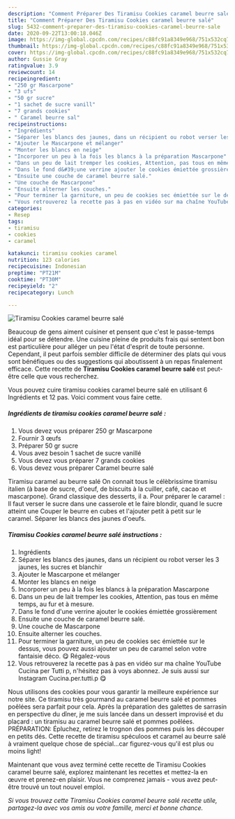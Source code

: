 ```yaml
---
description: "Comment Préparer Des Tiramisu Cookies caramel beurre salé"
title: "Comment Préparer Des Tiramisu Cookies caramel beurre salé"
slug: 5432-comment-preparer-des-tiramisu-cookies-caramel-beurre-sale
date: 2020-09-22T13:00:18.046Z
image: https://img-global.cpcdn.com/recipes/c88fc91a8349e968/751x532cq70/tiramisu-cookies-caramel-beurre-sale-photo-principale-de-la-recette.jpg
thumbnail: https://img-global.cpcdn.com/recipes/c88fc91a8349e968/751x532cq70/tiramisu-cookies-caramel-beurre-sale-photo-principale-de-la-recette.jpg
cover: https://img-global.cpcdn.com/recipes/c88fc91a8349e968/751x532cq70/tiramisu-cookies-caramel-beurre-sale-photo-principale-de-la-recette.jpg
author: Gussie Gray
ratingvalue: 3.9
reviewcount: 14
recipeingredient:
- "250 gr Mascarpone"
- "3 ufs"
- "50 gr sucre"
- "1 sachet de sucre vanill"
- "7 grands cookies"
- " Caramel beurre sal"
recipeinstructions:
- "Ingrédients"
- "Séparer les blancs des jaunes, dans un récipient ou robot verser les 3 jaunes, les sucres et blanchir"
- "Ajouter le Mascarpone et mélanger"
- "Monter les blancs en neige"
- "Incorporer un peu à la fois les blancs à la préparation Mascarpone"
- "Dans un peu de lait tremper les cookies, Attention, pas tous en même temps, au fur et à mesure."
- "Dans le fond d&#39;une verrine ajouter le cookies émiettée grossièrement"
- "Ensuite une couche de caramel beurre salé."
- "Une couche de Mascarpone"
- "Ensuite alterner les couches."
- "Pour terminer la garniture, un peu de cookies sec émiettée sur le dessus, vous pouvez aussi ajouter un peu de caramel selon votre fantaisie déco. 😋 Régalez-vous"
- "Vous retrouverez la recette pas à pas en vidéo sur ma chaîne YouTube Cucina per Tutti p, n&#39;hésitez pas à voys abonnez. Je suis aussi sur Instagram Cucina.per.tutti.p 😋"
categories:
- Resep
tags:
- tiramisu
- cookies
- caramel

katakunci: tiramisu cookies caramel 
nutrition: 123 calories
recipecuisine: Indonesian
preptime: "PT21M"
cooktime: "PT30M"
recipeyield: "2"
recipecategory: Lunch

---
```



![Tiramisu Cookies caramel beurre salé](https://img-global.cpcdn.com/recipes/c88fc91a8349e968/751x532cq70/tiramisu-cookies-caramel-beurre-sale-photo-principale-de-la-recette.jpg)

Beaucoup de gens aiment cuisiner et pensent que c'est le passe-temps idéal pour se détendre. Une cuisine pleine de produits frais qui sentent bon est particulière pour alléger un peu l'état d'esprit de toute personne. Cependant, il peut parfois sembler difficile de déterminer des plats qui vous sont bénéfiques ou des suggestions qui aboutissent à un repas finalement efficace. Cette recette de <strong> Tiramisu Cookies caramel beurre salé </strong> est peut-être celle que vous recherchez.

<!--inarticleads1-->

Vous pouvez cuire tiramisu cookies caramel beurre salé en utilisant 6 Ingrédients et 12 pas. Voici comment vous faire cette.

##### Ingrédients de tiramisu cookies caramel beurre salé :

1. Vous devez vous préparer 250 gr Mascarpone
1. Fournir 3 œufs
1. Préparer 50 gr sucre
1. Vous avez besoin 1 sachet de sucre vanillé
1. Vous devez vous préparer 7 grands cookies
1. Vous devez vous préparer  Caramel beurre salé


Tiramisu caramel au beurre salé On connait tous le célèbrissime tiramisu italien (à base de sucre, d&#39;oeuf, de biscuits à la cuiller, café, cacao et mascarpone). Grand classique des desserts, il a. Pour préparer le caramel : Il faut verser le sucre dans une casserole et le faire blondir, quand le sucre atteint une Couper le beurre en cubes et l&#39;ajouter petit à petit sur le caramel. Séparer les blancs des jaunes d&#39;oeufs. 

<!--inarticleads2-->

##### Tiramisu Cookies caramel beurre salé instructions :

1. Ingrédients
1. Séparer les blancs des jaunes, dans un récipient ou robot verser les 3 jaunes, les sucres et blanchir
1. Ajouter le Mascarpone et mélanger
1. Monter les blancs en neige
1. Incorporer un peu à la fois les blancs à la préparation Mascarpone
1. Dans un peu de lait tremper les cookies, Attention, pas tous en même temps, au fur et à mesure.
1. Dans le fond d&#39;une verrine ajouter le cookies émiettée grossièrement
1. Ensuite une couche de caramel beurre salé.
1. Une couche de Mascarpone
1. Ensuite alterner les couches.
1. Pour terminer la garniture, un peu de cookies sec émiettée sur le dessus, vous pouvez aussi ajouter un peu de caramel selon votre fantaisie déco. 😋 Régalez-vous
1. Vous retrouverez la recette pas à pas en vidéo sur ma chaîne YouTube Cucina per Tutti p, n&#39;hésitez pas à voys abonnez. Je suis aussi sur Instagram Cucina.per.tutti.p 😋


Nous utilisons des cookies pour vous garantir la meilleure expérience sur notre site. Ce tiramisu très gourmand au caramel beurre salé et pommes poêlées sera parfait pour cela. Après la préparation des galettes de sarrasin en perspective du dîner, je me suis lancée dans un dessert improvisé et du placard : un tiramisu au caramel beurre salé et pommes poêlées. PRÉPARATION: Épluchez, retirez le trognon des pommes puis les découper en petits dés. Cette recette de tiramisu spéculoos et caramel au beurre salé à vraiment quelque chose de spécial…car figurez-vous qu&#39;il est plus ou moins light! 

<!--inarticleads1-->

<p>
Maintenant que vous avez terminé cette recette de Tiramisu Cookies caramel beurre salé, explorez maintenant les recettes et mettez-la en œuvre et prenez-en plaisir. Vous ne comprenez jamais - vous avez peut-être trouvé un tout nouvel emploi.
</p>

<p>
<i>Si vous trouvez cette Tiramisu Cookies caramel beurre salé recette utile, partagez-la avec vos amis ou votre famille, merci et bonne chance.</i>
</p>
